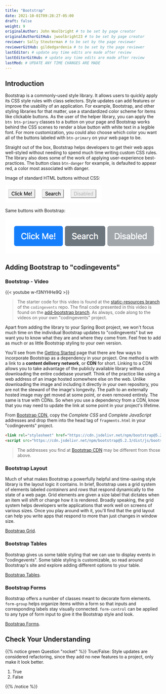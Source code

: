 ```yaml
---
title: "Bootstrap"
date: 2021-10-01T09:28:27-05:00
draft: false
weight: 9
originalAuthor: John Woolbright # to be set by page creator
originalAuthorGitHub: jwoolbright23 # to be set by page creator
reviewer: Sally Steuterman # to be set by the page reviewer
reviewerGitHub: gildedgardenia # to be set by the page reviewer
lastEditor: # update any time edits are made after review
lastEditorGitHub: # update any time edits are made after review
lastMod: # UPDATE ANY TIME CHANGES ARE MADE
---
```


## Introduction

Bootstrap is a commonly-used style library. It allows users to quickly apply its CSS style rules with class selectors. Style updates can add features or improve the usability of an application. For example, Bootstrap, and other styling libraries for that matter, use a standardized color scheme for items like clickable buttons. As the user of the helper library, you can apply the `btn btn-primary` classes to a button on your page and Bootstrap works behind the CSS scenes to render a blue button with white text in a legible font. For more customization, you could also choose which color you want all of the buttons labeled with `btn-primary` on your web page to be.

Straight out of the box, Bootstrap helps developers to get their web apps well-styled without needing to spend much time writing custom CSS rules. The library also does some of the work of applying user-experience best-practices. The button class `btn-danger` for example, is defaulted to appear red, a color most associated with danger.

Image of standard HTML buttons without CSS:

![Standard HTML buttons.](pictures/htmlDefaultButtons.png?classes=border)

Same buttons with Bootstrap:

![Some simple Bootstrap buttons.](pictures/bootstrapButtonOptions.png?classes=border)

## Adding Bootstrap to "codingevents"

### Bootstrap - Video

{{< youtube w-f3NYHHe9Q >}}

> The starter code for this video is found at the [static-resources branch](https://github.com/LaunchCodeEducation/CodingEventsJava/tree/static-resources) of the `codingevents` repo. The final code presented in this video is found on the [add-bootstrap branch](https://github.com/LaunchCodeEducation/CodingEventsJava/tree/add-bootstrap). As always, code along to the videos on your own "codingevents" project.

Apart from adding the library to your Spring Boot project, we won't focus much time on the individual Bootstrap updates to "codingevents" but we want you to know what they are and where they come from. Feel free to add as much or as little Bootstrap styling to your own version.

You'll see from the [Getting Started](https://getbootstrap.com/docs/5.3/getting-started/introduction/) page that there are few ways to incorporate Bootstrap as a dependency in your project. One method is with a link to a **content delivery network**, or **CDN** for short. Linking to a CDN allows you to take advantage of the publicly available library without downloading the entire codebase yourself. Think of the practice like using a web address of an image hosted somewhere else on the web. Unlike downloading the image and including it directly in your own repository, you are not the steward of the image's longevity. The path to an externally hosted image may get moved at some point, or even removed entirely. The same is true with CDNs. So when you use a dependency from a CDN, know that you may need to update the link at some point in your project's lifetime.

From [Bootstrap CDN](https://www.bootstrapcdn.com/), copy the *Complete CSS* and *Complete JavaScript* addresses and drop them into the head tag of `fragments.html` in your "codingevents" project.

```html
<link rel="stylesheet" href="https://cdn.jsdelivr.net/npm/bootstrap@5.2.3/dist/css/bootstrap.min.css">
<script src="https://cdn.jsdelivr.net/npm/bootstrap@5.2.3/dist/js/bootstrap.min.js"></script>
```

> The addresses you find at [Bootstrap CDN](https://www.bootstrapcdn.com/) may be different from those above.

### Bootstrap Layout

Much of what makes Bootstrap a powerfully helpful and time-saving style library is the layout logic it contains. In brief, Bootstrap uses a grid system of elements labeled *containers* and *rows* that respond dynamically to the state of a web page. Grid elements are given a size label that dictates when an item will shift or change how it is rendered. Broadly speaking, the grid system helps developers write applications that work well on screens of various sizes. Once you play around with it, you'll find that the grid layout can help you write apps that respond to more than just changes in window size.

[Bootstrap Grid](https://getbootstrap.com/docs/4.4/layout/grid/).

### Bootstrap Tables

Bootstrap gives us some table styling that we can use to display events in "codingevents". Some table styling is customizable, so read around Bootstrap's site and explore adding different options to your table.

[Bootstrap Tables](https://getbootstrap.com/docs/4.4/content/tables/).

### Bootstrap Forms

Bootstrap offers a number of classes meant to decorate form elements. `form-group` helps organize items within a form so that inputs and corresponding labels stay visually connected. `form-control` can be applied to any type of form input to give it the Bootstrap style and look.

[Bootstrap Forms](https://getbootstrap.com/docs/4.4/components/forms/).

## Check Your Understanding

{{% notice green Question "rocket" %}}
True/False: Style updates are considered refactoring, since they add no new features to a project, only make it look better.

1. True
2. False

<!-- Solution: Answer: False, style contributes to user interaction and experience, and updates are therefore not refactoring. -->
{{% /notice %}}



